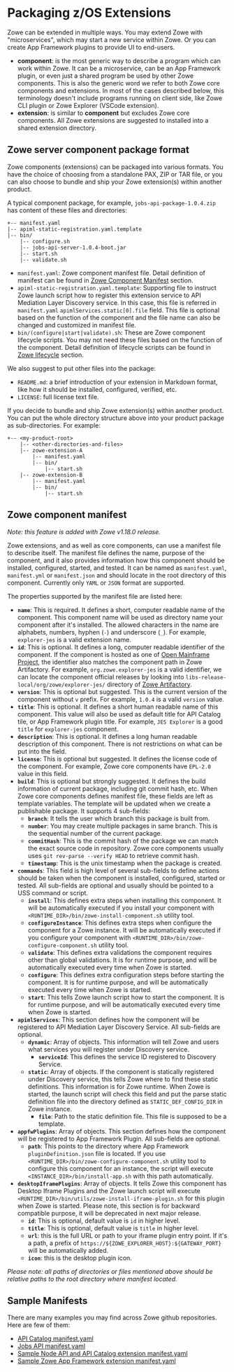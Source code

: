 # Packaging z/OS Extensions

Zowe can be extended in multiple ways. You may extend Zowe with "microservices", which may start a new service within Zowe. Or you can create App Framework plugins to provide UI to end-users.

- **component**: is the most generic way to describe a program which can work within Zowe. It can be a microservice, can be an App Framework plugin, or even just a shared program be used by other Zowe components. This is also the generic word we refer to both Zowe core components and extensions. In most of the cases described below, this terminology doesn't include programs running on client side, like Zowe CLI plugin or Zowe Explorer (VSCode extension).
- **extension**: is similar to **component** but excludes Zowe core components. All Zowe extensions are suggested to installed into a shared extension directory.

## Zowe server component package format

Zowe components (extensions) can be packaged into various formats. You have the choice of choosing from a standalone PAX, ZIP or TAR file, or you can also choose to bundle and ship your Zowe extension(s) within another product.

A typical component package, for example, `jobs-api-package-1.0.4.zip` has content of these files and directories:

```
+-- manifest.yaml
|-- apiml-static-registration.yaml.template
|-- bin/
    |-- configure.sh
    |-- jobs-api-server-1.0.4-boot.jar
    |-- start.sh
    |-- validate.sh
```

- `manifest.yaml`: Zowe component manifest file. Detail definition of manifest can be found in [Zowe Component Manifest](#zowe-component-manifest) section.
- `apiml-static-registration.yaml.template`: Supporting file to instruct Zowe launch script how to register this extension service to API Mediation Layer Discovery service. In this case, this file is referred in `manifest.yaml` `apimlServices.static[0].file` field. This file is optional based on the function of the component and the file name can also be changed and customized in manifest file.
- `bin/(configure|start|validate).sh`: These are Zowe component lifecycle scripts. You may not need these files based on the function of the component. Detail definition of lifecycle scripts can be found in [Zowe lifecycle](#zowe-runtime-lifecycle) section.

We also suggest to put other files into the package:

- `README.md`: a brief introduction of your extension in Markdown format, like how it should be installed, configured, verified, etc.
- `LICENSE`: full license text file.

If you decide to bundle and ship Zowe extension(s) within another product. You can put the whole directory structure above into your product package as sub-directories. For example:

```
+-- <my-product-root>
    |-- <other-directories-and-files>
    |-- zowe-extension-A
        |-- manifest.yaml
        |-- bin/
            |-- start.sh
    |-- zowe-extension-B
        |-- manifest.yaml
        |-- bin/
            |-- start.sh
```

## Zowe component manifest

_Note: this feature is added with Zowe v1.18.0 release._

Zowe extensions, and as well as core components, can use a manifest file to describe itself. The manifest file defines the name, purpose of the component, and it also provides information how this component should be installed, configured, started, and tested. It can be named as `manifest.yaml`, `manifest.yml` or `manifest.json` and should locate in the root directory of this component. Currently only `YAML` or `JSON` format are supported.

The properties supported by the manifest file are listed here:

- **`name`**: This is required. It defines a short, computer readable name of the component. This component name will be used as directory name your component after it's installed. The allowed characters in the name are alphabets, numbers, hyphen (`-`) and underscore (`_`). For example, `explorer-jes` is a valid extension name.
- **`id`**: This is optional. It defines a long, computer readable identifier of the component. If the component is hosted as one of [Open Mainframe Project](https://www.openmainframeproject.org/), the identifier also matches the component path in Zowe Artifactory. For example, `org.zowe.explorer-jes` is a valid identifier, we can locate the component official releases by looking into `libs-release-local/org/zowe/explorer-jes/` directory of [Zowe Artifactory](https://zowe.jfrog.io/ui/repos/tree/General/libs-release-local%2Forg%2Fzowe%2Fexplorer-jes).
- **`version`**: This is optional but suggested. This is the current version of the component without `v` prefix. For example, `1.0.4` is a valid `version` value.
- **`title`**: This is optional. It defines a short human readable name of this component. This value will also be used as default title for API Catalog tile, or App Framework plugin title. For example, `JES Explorer` is a good `title` for `explorer-jes` component.
- **`description`**: This is optional. It defines a long human readable description of this component. There is not restrictions on what can be put into the field.
- **`license`**: This is optional but suggested. It defines the license code of the component. For example, Zowe core components have `EPL-2.0` value in this field.
- **`build`**: This is optional but strongly suggested. It defines the build information of current package, including git commit hash, etc. When Zowe core components defines manifest file, these fields are left as template variables. The template will be updated when we create a publishable package. It supports 4 sub-fields:
  * **`branch`**: It tells the user which branch this package is built from.
  * **`number`**: You may create multiple packages in same branch. This is the sequential number of the current package.
  * **`commitHash`**: This is the commit hash of the package we can match the exact source code in repository. Zowe core components usually uses `git rev-parse --verify HEAD` to retrieve commit hash.
  * **`timestamp`**: This is the unix timestamp when the package is created.
- **`commands`**: This field is high level of several sub-fields to define actions should be taken when the component is installed, configured, started or tested. All sub-fields are optional and usually should be pointed to a USS command or script.
  * **`install`**: This defines extra steps when installing this component. It will be automatically executed if you install your component with `<RUNTIME_DIR>/bin/zowe-install-component.sh` utility tool.
  * **`configureInstance`**: This defines extra steps when configure the component for a Zowe instance. It will be automatically executed if you configure your component with `<RUNTIME_DIR>/bin/zowe-configure-component.sh` utility tool.
  * **`validate`**: This defines extra validations the component requires other than global validations. It is for runtime purpose, and will be automatically executed every time when Zowe is started.
  * **`configure`**: This defines extra configuration steps before starting the component. It is for runtime purpose, and will be automatically executed every time  when Zowe is started.
  * **`start`**: This tells Zowe launch script how to start the component. It is for runtime purpose, and will be automatically executed every time  when Zowe is started.
- **`apimlServices`**: This section defines how the component will be registered to API Mediation Layer Discovery Service. All sub-fields are optional.
  * **`dynamic`**: Array of objects. This information will tell Zowe and users what services you will register under Discovery service.
    - **`serviceId`**: This defines the service ID registered to Discovery Service.
  * **`static`**: Array of objects. If the component is statically registered under Discovery service, this tells Zowe where to find these static definitions. This information is for Zowe runtime. When Zowe is started, the launch script will check this field and put the parse static definition file into the directory defined as `STATIC_DEF_CONFIG_DIR` in Zowe instance.
    - **`file`**: Path to the static definition file. This file is supposed to be a template.
- **`appfwPlugins`**: Array of objects. This section defines how the component will be registered to App Framework Plugin. All sub-fields are optional.
  * **`path`**: This points to the directory where App Framework `pluginDefinition.json` file is located. If you use `<RUNTIME_DIR>/bin/zowe-configure-component.sh` utility tool to configure this component for an instance, the script will execute `<INSTANCE_DIR>/bin/install-app.sh` with this path automatically.
- **`desktopIframePlugins`**: Array of objects. It tells Zowe this component has Desktop Iframe Plugins and the Zowe launch script will execute `<RUNTIME_DIR>/bin/utils/zowe-install-iframe-plugin.sh` for this plugin when Zowe is started. Please note, this section is for backward compatible purpose, it will be deprecated in next major release.
  * **`id`**: This is optional, default value is `id` in higher level.
  * **`title`**: This is optional, default value is `title` in higher level.
  * **`url`**: this is the full URL or path to your iframe plugin entry point. If it's a path, a prefix of `https://${ZOWE_EXPLORER_HOST}:${GATEWAY_PORT}` will be automatically added.
  * **`icon`**: this is the desktop plugin icon.

_Please note: all paths of directories or files mentioned above should be relative paths to the root directory where manifest located._

## Sample Manifests

There are many examples you may find across Zowe github repositories. Here are few of them:

- [API Catalog manifest.yaml](https://github.com/zowe/api-layer/blob/master/api-catalog-package/src/main/resources/manifest.yaml)
- [Jobs API manifest.yaml](https://github.com/zowe/jobs/blob/master/jobs-zowe-server-package/src/main/resources/manifest.yaml)
- [Sample Node API and API Catalog extension manifest.yaml](https://github.com/zowe/sample-node-api/blob/master/manifest.yaml)
- [Sample Zowe App Framework extension manifest.yaml](https://github.com/zowe/sample-trial-app/blob/master/manifest.yaml)
